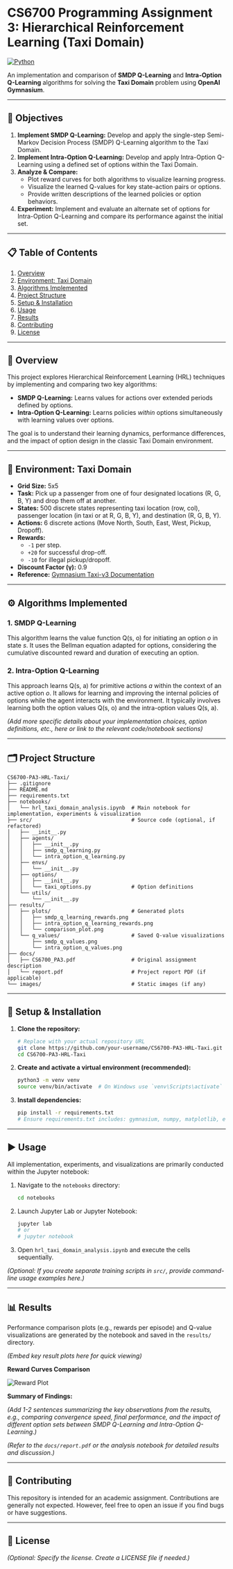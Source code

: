 # CS6700 Programming Assignment 3: Hierarchical Reinforcement Learning (Taxi Domain)

[![Python](https://img.shields.io/badge/python-3.x-blue.svg)](requirements.txt) <!-- Update Python version if known -->
<!-- [![License: MIT](https://img.shields.io/badge/License-MIT-yellow.svg)](LICENSE) --> <!-- Optional: Add license badge if you add a LICENSE file -->

An implementation and comparison of **SMDP Q-Learning** and **Intra-Option Q-Learning** algorithms for solving the **Taxi Domain** problem using **OpenAI Gymnasium**.

---

## 🧪 Objectives

1.  **Implement SMDP Q-Learning:** Develop and apply the single-step Semi-Markov Decision Process (SMDP) Q-Learning algorithm to the Taxi Domain.
2.  **Implement Intra-Option Q-Learning:** Develop and apply Intra-Option Q-Learning using a defined set of options within the Taxi Domain.
3.  **Analyze & Compare:**
    *   Plot reward curves for both algorithms to visualize learning progress.
    *   Visualize the learned Q-values for key state-action pairs or options.
    *   Provide written descriptions of the learned policies or option behaviors.
4.  **Experiment:** Implement and evaluate an alternate set of options for Intra-Option Q-Learning and compare its performance against the initial set.

---

## 📋 Table of Contents

1.  [Overview](#📝-overview)
2.  [Environment: Taxi Domain](#🚕-environment-taxi-domain)
3.  [Algorithms Implemented](#⚙️-algorithms-implemented)
4.  [Project Structure](#🗂️-project-structure)
5.  [Setup & Installation](#🚀-setup--installation)
6.  [Usage](#▶️-usage)
7.  [Results](#📊-results)
8.  [Contributing](#🤝-contributing)
9.  [License](#📜-license)

---

## 📝 Overview

This project explores Hierarchical Reinforcement Learning (HRL) techniques by implementing and comparing two key algorithms:

*   **SMDP Q-Learning:** Learns values for actions over extended periods defined by options.
*   **Intra-Option Q-Learning:** Learns policies *within* options simultaneously with learning values over options.

The goal is to understand their learning dynamics, performance differences, and the impact of option design in the classic Taxi Domain environment.

---

## 🚕 Environment: Taxi Domain

*   **Grid Size:** 5x5
*   **Task:** Pick up a passenger from one of four designated locations (R, G, B, Y) and drop them off at another.
*   **States:** 500 discrete states representing taxi location (row, col), passenger location (in taxi or at R, G, B, Y), and destination (R, G, B, Y).
*   **Actions:** 6 discrete actions (Move North, South, East, West, Pickup, Dropoff).
*   **Rewards:**
    *   `-1` per step.
    *   `+20` for successful drop-off.
    *   `-10` for illegal pickup/dropoff.
*   **Discount Factor (γ):** 0.9
*   **Reference:** [Gymnasium Taxi-v3 Documentation](https://gymnasium.farama.org/environments/toy_text/taxi/)

---

## ⚙️ Algorithms Implemented

### 1. SMDP Q-Learning

This algorithm learns the value function Q(s, o) for initiating an option *o* in state *s*. It uses the Bellman equation adapted for options, considering the cumulative discounted reward and duration of executing an option.

### 2. Intra-Option Q-Learning

This approach learns Q(s, a) for primitive actions *a* within the context of an active option *o*. It allows for learning and improving the internal policies of options while the agent interacts with the environment. It typically involves learning both the option values Q(s, o) and the intra-option values Q(s, a).

*(Add more specific details about your implementation choices, option definitions, etc., here or link to the relevant code/notebook sections)*

---

## 🗂️ Project Structure

```
CS6700-PA3-HRL-Taxi/
├── .gitignore
├── README.md
├── requirements.txt
├── notebooks/
│   └── hrl_taxi_domain_analysis.ipynb  # Main notebook for implementation, experiments & visualization
├── src/                                # Source code (optional, if refactored)
│   ├── __init__.py
│   ├── agents/
│   │   ├── __init__.py
│   │   ├── smdp_q_learning.py
│   │   └── intra_option_q_learning.py
│   ├── envs/
│   │   └── __init__.py
│   ├── options/
│   │   ├── __init__.py
│   │   └── taxi_options.py             # Option definitions
│   └── utils/
│       └── __init__.py
├── results/
│   ├── plots/                          # Generated plots
│   │   ├── smdp_q_learning_rewards.png
│   │   ├── intra_option_q_learning_rewards.png
│   │   └── comparison_plot.png
│   └── q_values/                       # Saved Q-value visualizations
│       ├── smdp_q_values.png
│       └── intra_option_q_values.png
├── docs/
│   ├── CS6700_PA3.pdf                  # Original assignment description
│   └── report.pdf                      # Project report PDF (if applicable)
└── images/                             # Static images (if any)
```

---

## 🚀 Setup & Installation

1.  **Clone the repository:**
    ```bash
    # Replace with your actual repository URL
    git clone https://github.com/your-username/CS6700-PA3-HRL-Taxi.git
    cd CS6700-PA3-HRL-Taxi
    ```

2.  **Create and activate a virtual environment (recommended):**
    ```bash
    python3 -m venv venv
    source venv/bin/activate  # On Windows use `venv\Scripts\activate`
    ```

3.  **Install dependencies:**
    ```bash
    pip install -r requirements.txt
    # Ensure requirements.txt includes: gymnasium, numpy, matplotlib, etc.
    ```

---

## ▶️ Usage

All implementation, experiments, and visualizations are primarily conducted within the Jupyter notebook:

1.  Navigate to the `notebooks` directory:
    ```bash
    cd notebooks
    ```
2.  Launch Jupyter Lab or Jupyter Notebook:
    ```bash
    jupyter lab
    # or
    # jupyter notebook
    ```
3.  Open `hrl_taxi_domain_analysis.ipynb` and execute the cells sequentially.

*(Optional: If you create separate training scripts in `src/`, provide command-line usage examples here.)*

---

## 📊 Results

Performance comparison plots (e.g., rewards per episode) and Q-value visualizations are generated by the notebook and saved in the `results/` directory.

*(Embed key result plots here for quick viewing)*

**Reward Curves Comparison**

![Reward Plot](results/plots/comparison_plot.png) <!-- Replace with your actual comparison plot -->

**Summary of Findings:**

*(Add 1-2 sentences summarizing the key observations from the results, e.g., comparing convergence speed, final performance, and the impact of different option sets between SMDP Q-Learning and Intra-Option Q-Learning.)*

*(Refer to the `docs/report.pdf` or the analysis notebook for detailed results and discussion.)*

---

## 🤝 Contributing

This repository is intended for an academic assignment. Contributions are generally not expected. However, feel free to open an issue if you find bugs or have suggestions.

---

## 📜 License

*(Optional: Specify the license. Create a LICENSE file if needed.)*

<!-- This project is licensed under the MIT License - see the [LICENSE](LICENSE) file for details. -->

